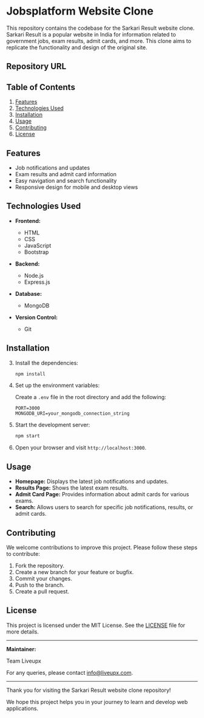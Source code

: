 # Jobsplatform Website Clone

This repository contains the codebase for the Sarkari Result website clone. Sarkari Result is a popular website in India for information related to government jobs, exam results, admit cards, and more. This clone aims to replicate the functionality and design of the original site.

## Repository URL


## Table of Contents

1. [Features](#features)
2. [Technologies Used](#technologies-used)
3. [Installation](#installation)
4. [Usage](#usage)
5. [Contributing](#contributing)
6. [License](#license)

## Features

- Job notifications and updates
- Exam results and admit card information
- Easy navigation and search functionality
- Responsive design for mobile and desktop views

## Technologies Used

- **Frontend:**
  - HTML
  - CSS
  - JavaScript
  - Bootstrap

- **Backend:**
  - Node.js
  - Express.js

- **Database:**
  - MongoDB

- **Version Control:**
  - Git

## Installation



3. Install the dependencies:

    ```bash
    npm install
    ```

4. Set up the environment variables:

    Create a `.env` file in the root directory and add the following:

    ```plaintext
    PORT=3000
    MONGODB_URI=your_mongodb_connection_string
    ```

5. Start the development server:

    ```bash
    npm start
    ```

6. Open your browser and visit `http://localhost:3000`.

## Usage

- **Homepage:** Displays the latest job notifications and updates.
- **Results Page:** Shows the latest exam results.
- **Admit Card Page:** Provides information about admit cards for various exams.
- **Search:** Allows users to search for specific job notifications, results, or admit cards.

## Contributing

We welcome contributions to improve this project. Please follow these steps to contribute:

1. Fork the repository.
2. Create a new branch for your feature or bugfix.
3. Commit your changes.
4. Push to the branch.
5. Create a pull request.

## License

This project is licensed under the MIT License. See the [LICENSE](LICENSE) file for more details.

---

**Maintainer:**

Team Liveupx

For any queries, please contact [info@liveupx.com](mailto:info@liveupx.com).

---

Thank you for visiting the Sarkari Result website clone repository! 

We hope this project helps you in your journey to learn and develop web applications.
